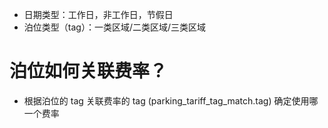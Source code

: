 

- 日期类型：工作日，非工作日，节假日
- 泊位类型（tag）：一类区域/二类区域/三类区域

 
# 泊位如何关联费率？
- 根据泊位的 tag 关联费率的 tag (parking_tariff_tag_match.tag) 确定使用哪一个费率

